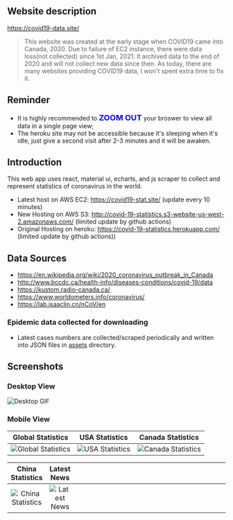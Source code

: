 ## Website description

https://covid19-data.site/

> This website was created at the early stage when COVID19 came into Canada, 2020. Due to failure of EC2 instance, there were data loss(not collected) since 1st Jan, 2021. It archived data to the end of 2020 and will not collect new data since then. As today, there are many websites providing COVID19 data, I won't spent extra time to fix it.


## Reminder

- It is highly recommended to **<font size=4 color='blue'>ZOOM OUT</font>** your broswer to view all data in a single page view;
- The heroku site may not be accessible because it's sleeping when it's idle, just give a second visit after 2-3 minutes and it will be awaken.

## Introduction

This web app uses react, material ui, echarts, and js scraper to collect and represent statistics of coronavirus in the world.

- Latest host on AWS EC2: https://covid19-stat.site/ (update every 10 minutes)
- New Hosting on AWS S3: http://covid-19-statistics.s3-website-us-west-2.amazonaws.com/ (limited update by github actions)
- Original Hosting on heroku: https://covid-19-statistics.herokuapp.com/ (limited update by github actions))

## Data Sources

- https://en.wikipedia.org/wiki/2020_coronavirus_outbreak_in_Canada
- http://www.bccdc.ca/health-info/diseases-conditions/covid-19/data
- https://kustom.radio-canada.ca/
- https://www.worldometers.info/coronavirus/
- https://lab.isaaclin.cn/nCoV/en

### Epidemic data collected for downloading

- Latest cases numbers are collected/scraped periodically and written into JSON files in [assets](https://github.com/denven/covid-19-statistics/tree/master/public/assets) directory.

## Screenshots

### Desktop View

![Desktop GIF](https://github.com/denven/hello_world/blob/master/COVID-19-Desktop.gif#pic_center=960x500)

### Mobile View

|                              Global Statistics                              |                           USA Statistics                           |                              Canada Statistics                              |
| :-------------------------------------------------------------------------: | :----------------------------------------------------------------: | :-------------------------------------------------------------------------: |
| ![Global Statistics](./screenshots/1.mobile-Global.jpg "Global Statistics") | ![USA Statistics](./screenshots/2.mobile-Usa.jpg "USA Statistics") | ![Canada Statistics](./screenshots/3.mobile-Canada.jpg "Canada Statistics") |

|                             China Statistics                             |                                    Latest News                                    |                                  |
| :----------------------------------------------------------------------: | :-------------------------------------------------------------------------------: | :------------------------------: |
| ![China Statistics](./screenshots/4.mobile-China.jpg "China Statistics") | ![Latest News](./screenshots/5.mobile-News.jpeg#pic_center=414x736 "Latest News") | <div style="width: 350px"></div> |
